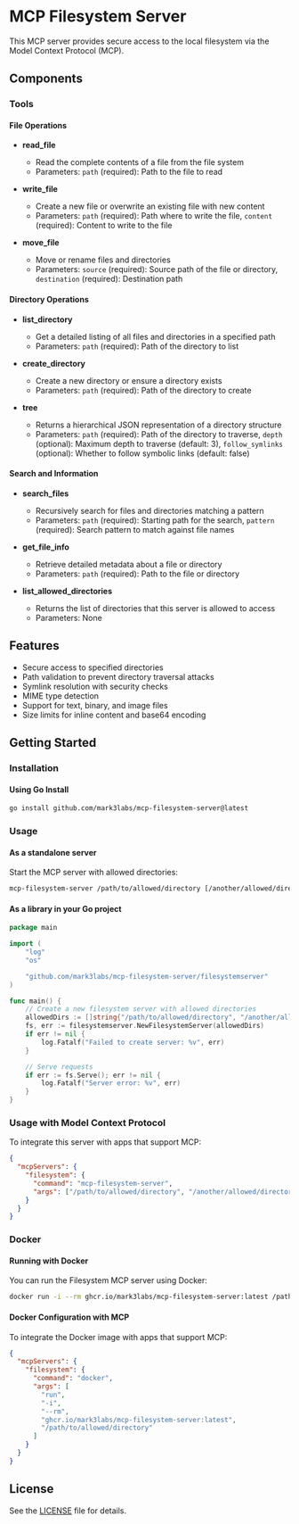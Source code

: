 # MCP Filesystem Server

This MCP server provides secure access to the local filesystem via the Model Context Protocol (MCP).

## Components

### Tools

#### File Operations

- **read_file**
  - Read the complete contents of a file from the file system
  - Parameters: `path` (required): Path to the file to read

- **write_file**
  - Create a new file or overwrite an existing file with new content
  - Parameters: `path` (required): Path where to write the file, `content` (required): Content to write to the file

- **move_file**
  - Move or rename files and directories
  - Parameters: `source` (required): Source path of the file or directory, `destination` (required): Destination path

#### Directory Operations

- **list_directory**
  - Get a detailed listing of all files and directories in a specified path
  - Parameters: `path` (required): Path of the directory to list

- **create_directory**
  - Create a new directory or ensure a directory exists
  - Parameters: `path` (required): Path of the directory to create

- **tree**
  - Returns a hierarchical JSON representation of a directory structure
  - Parameters: `path` (required): Path of the directory to traverse, `depth` (optional): Maximum depth to traverse (default: 3), `follow_symlinks` (optional): Whether to follow symbolic links (default: false)

#### Search and Information

- **search_files**
  - Recursively search for files and directories matching a pattern
  - Parameters: `path` (required): Starting path for the search, `pattern` (required): Search pattern to match against file names

- **get_file_info**
  - Retrieve detailed metadata about a file or directory
  - Parameters: `path` (required): Path to the file or directory

- **list_allowed_directories**
  - Returns the list of directories that this server is allowed to access
  - Parameters: None

## Features

- Secure access to specified directories
- Path validation to prevent directory traversal attacks
- Symlink resolution with security checks
- MIME type detection
- Support for text, binary, and image files
- Size limits for inline content and base64 encoding

## Getting Started

### Installation

#### Using Go Install

```bash
go install github.com/mark3labs/mcp-filesystem-server@latest
```

### Usage

#### As a standalone server

Start the MCP server with allowed directories:

```bash
mcp-filesystem-server /path/to/allowed/directory [/another/allowed/directory ...]
```

#### As a library in your Go project

```go
package main

import (
	"log"
	"os"

	"github.com/mark3labs/mcp-filesystem-server/filesystemserver"
)

func main() {
	// Create a new filesystem server with allowed directories
	allowedDirs := []string{"/path/to/allowed/directory", "/another/allowed/directory"}
	fs, err := filesystemserver.NewFilesystemServer(allowedDirs)
	if err != nil {
		log.Fatalf("Failed to create server: %v", err)
	}

	// Serve requests
	if err := fs.Serve(); err != nil {
		log.Fatalf("Server error: %v", err)
	}
}
```

### Usage with Model Context Protocol

To integrate this server with apps that support MCP:

```json
{
  "mcpServers": {
    "filesystem": {
      "command": "mcp-filesystem-server",
      "args": ["/path/to/allowed/directory", "/another/allowed/directory"]
    }
  }
}
```

### Docker

#### Running with Docker

You can run the Filesystem MCP server using Docker:

```bash
docker run -i --rm ghcr.io/mark3labs/mcp-filesystem-server:latest /path/to/allowed/directory
```

#### Docker Configuration with MCP

To integrate the Docker image with apps that support MCP:

```json
{
  "mcpServers": {
    "filesystem": {
      "command": "docker",
      "args": [
        "run",
        "-i",
        "--rm",
        "ghcr.io/mark3labs/mcp-filesystem-server:latest",
        "/path/to/allowed/directory"
      ]
    }
  }
}
```

## License

See the [LICENSE](LICENSE) file for details.